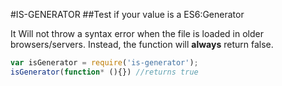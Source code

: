 #IS-GENERATOR
##Test if your value is a ES6:Generator

It Will not throw a syntax error when the file is loaded in older browsers/servers. Instead, the function will **always** return false. 

```js
var isGenerator = require('is-generator');
isGenerator(function* (){}) //returns true
```